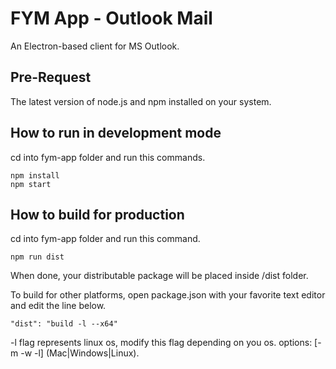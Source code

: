 # FYM App - Outlook Mail

An Electron-based client for MS Outlook.

## Pre-Request
The latest version of node.js and npm installed on your system.

## How to run in development mode

cd into fym-app folder and run this commands.

```
npm install
npm start
```
## How to build for production

cd into fym-app folder and run this command.

```
npm run dist
```

When done, your distributable package will be placed inside /dist folder.

To build for other platforms, open package.json with your favorite text editor and edit the line below.

```
"dist": "build -l --x64"
```

-l flag represents linux os, modify this flag depending on you os.
options: [-m -w -l] (Mac|Windows|Linux).
